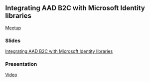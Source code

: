 ## Integrating AAD B2C with Microsoft Identity libraries

[Meetup](https://www.meetup.com/microsoft-reactor-sydney/events/287337960/) 

### Slides

[Integrating AAD B2C with Microsoft Identity libraries](https://rbrayb.github.io/Presentations/Integrating-AAD-B2C-with-Microsoft-Identity-libraries/Integrating-AAD-B2C-with-Microsoft-Identity-libraries.pptx)

### Presentation

[Video](https://www.youtube.com/watch?v=8CJi3Ld7Cto) 
